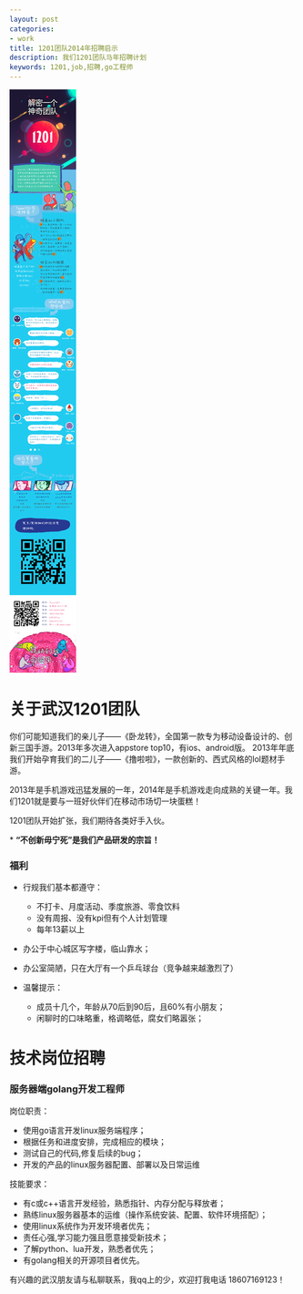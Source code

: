 ```yaml
---
layout: post
categories: 
- work
title: 1201团队2014年招聘启示
description: 我们1201团队马年招聘计划
keywords: 1201,job,招聘,go工程师
---
```



![image](/resources/postimg/job2014.jpg)


关于武汉1201团队
========
你们可能知道我们的亲儿子——《卧龙转》，全国第一款专为移动设备设计的、创新三国手游。2013年多次进入appstore top10，有ios、android版。
2013年年底我们开始孕育我们的二儿子——《撸啦啦》，一款创新的、西式风格的lol题材手游。

2013年是手机游戏迅猛发展的一年，2014年是手机游戏走向成熟的关键一年。我们1201就是要与一班好伙伴们在移动市场切一块蛋糕！

1201团队开始扩张，我们期待各类好手入伙。

\* **“不创新毋宁死”是我们产品研发的宗旨！**

### 福利

* 行规我们基本都遵守：
    + 不打卡、月度活动、季度旅游、零食饮料
    + 没有周报、没有kpi但有个人计划管理
    + 每年13薪以上
* 办公于中心城区写字楼，临山靠水；
* 办公室简陋，只在大厅有一个乒乓球台（竞争越来越激烈了）

* 温馨提示：
    + 成员十几个，年龄从70后到90后，且60%有小朋友；
    + 闲聊时的口味略重，格调略低，腐女们略嚣张；


技术岗位招聘
========

### 服务器端golang开发工程师

岗位职责：

+ 使用go语言开发linux服务端程序；
+ 根据任务和进度安排，完成相应的模块；
+ 测试自己的代码,修复后续的bug；
+ 开发的产品的linux服务器配置、部署以及日常运维

技能要求：

+ 有c或c++语言开发经验，熟悉指针、内存分配与释放者；
+ 熟练linux服务器基本的运维（操作系统安装、配置、软件环境搭配）；
+ 使用linux系统作为开发环境者优先；
+ 责任心强,学习能力强且愿意接受新技术；
+ 了解python、lua开发，熟悉者优先；
+ 有golang相关的开源项目者优先。


有兴趣的武汉朋友请与私聊联系，我qq上的少，欢迎打我电话 18607169123！

